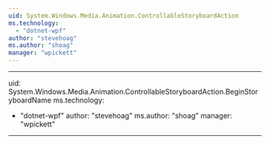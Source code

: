 ```yaml
---
uid: System.Windows.Media.Animation.ControllableStoryboardAction
ms.technology: 
  - "dotnet-wpf"
author: "stevehoag"
ms.author: "shoag"
manager: "wpickett"
---
```


---
uid: System.Windows.Media.Animation.ControllableStoryboardAction.BeginStoryboardName
ms.technology: 
  - "dotnet-wpf"
author: "stevehoag"
ms.author: "shoag"
manager: "wpickett"
---
